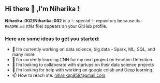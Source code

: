 ## Hi there 👋 ,I'm Niharika !

**Niharika-002/Niharika-002** is a ✨ _special_ ✨ repository because its `README.md` (this file) appears on your GitHub profile.

### Here are some ideas to get you started:

- 🔭 I’m currently working on data science, big data - Spark, ML, SQL, and many more
- 🌱 I’m currently learning CNN for my next project on Emotion Detection
- 👯 I’m looking to collaborate with startups on their data science projects
- 🤔 I’m looking for help with working on google colab and Deep learning
- 📫 How to reach me: niharikap958@gmail.com

